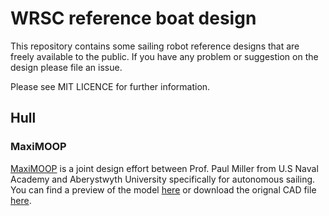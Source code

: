 # WRSC reference boat design
This repository contains some sailing robot reference designs that are freely
available to the public. If you have any problem or suggestion on the design please file an issue. 

Please see MIT LICENCE for further information.

## Hull

### MaxiMOOP

[MaxiMOOP](https://www.sailbot.org/maximoop/) is a joint design effort between Prof. Paul Miller from U.S Naval Academy and Aberystwyth University specifically for autonomous sailing.
You can find a preview of the model [here](hull/maximoopv3.STL) or download the orignal CAD file [here](hull/). 
